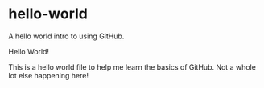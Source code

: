 # hello-world
A hello world intro to using GitHub.

Hello World!

This is a hello world file to help me learn the basics of GitHub. Not a whole lot else happening here!
